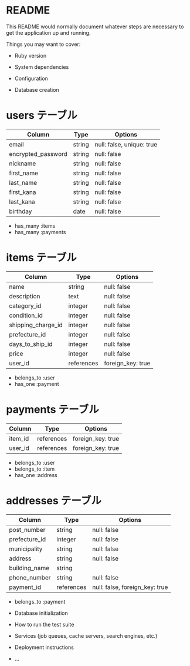 # README

This README would normally document whatever steps are necessary to get the
application up and running.

Things you may want to cover:

* Ruby version

* System dependencies

* Configuration

* Database creation

# users テーブル
| Column             | Type   | Options                   |
| ------------------ | ------ | ------------------------- |
| email              | string | null: false, unique: true |
| encrypted_password | string | null: false               |
| nickname           | string | null: false               |
| first_name         | string | null: false               |
| last_name          | string | null: false               |
| first_kana         | string | null: false               |
| last_kana          | string | null: false               |
| birthday           | date   | null: false               |

- has_many :items
- has_many :payments


# items テーブル
| Column             | Type            | Options           |
| ------------------ | --------------- | ----------------- |
| name               | string          | null: false       |
| description        | text            | null: false       |
| category_id        | integer         | null: false       |
| condition_id       | integer         | null: false       |
| shipping_charge_id | integer         | null: false       |
| prefecture_id      | integer         | null: false       |
| days_to_ship_id    | integer         | null: false       |
| price              | integer         | null: false       |
| user_id            | references      | foreign_key: true |

- belongs_to :user
- has_one :payment

# payments テーブル
| Column        | Type       | Options           |
| ------------- | ---------- | ----------------- |
| item_id       | references | foreign_key: true |
| user_id       | references | foreign_key: true |

- belongs_to :user
- belongs_to :item
- has_one :address

# addresses テーブル
| Column        | Type       | Options                        |
| ------------- | ---------- | ------------------------------ |
| post_number   | string     | null: false                    |
| prefecture_id | integer    | null: false                    |
| municipality  | string     | null: false                    |
| address       | string     | null: false                    |
| building_name | string     |                                |
| phone_number  | string     | null: false                    |
| payment_id    | references | null: false, foreign_key: true |


- belongs_to :payment


* Database initialization

* How to run the test suite

* Services (job queues, cache servers, search engines, etc.)

* Deployment instructions

* ...
